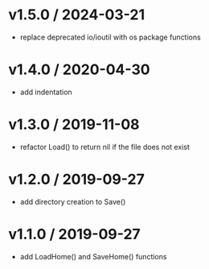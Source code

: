 # v1.5.0 / 2024-03-21

- replace deprecated io/ioutil with os package functions

# v1.4.0 / 2020-04-30

- add indentation

# v1.3.0 / 2019-11-08

- refactor Load() to return nil if the file does not exist

# v1.2.0 / 2019-09-27

- add directory creation to Save()

# v1.1.0 / 2019-09-27

- add LoadHome() and SaveHome() functions
